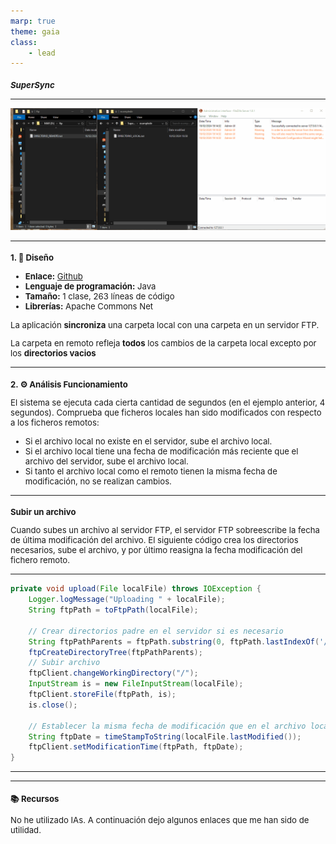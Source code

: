 ```yaml
---
marp: true
theme: gaia
class: 
    - lead
--- 
```


<style>
p, h1, h2, h3, li{
    font-size: 0.94em;
}
</style>

## <!-- fit --> $SuperSync$



---

<!-- 
    class: invert
-->



![bg contain](./media/super_sync.gif)

---

    
## 1. 📐 Diseño

- **Enlace:** [Github](https://github.com/cakeneka/SuperSync)
- **Lenguaje de programación:** Java
- **Tamaño:** 1 clase, 263 líneas de código
- **Librerías:** Apache Commons Net

La aplicación **sincroniza** una carpeta local con una carpeta en un servidor FTP.

La carpeta en remoto refleja **todos** los cambios de la carpeta local excepto por los **directorios vacios**

---

## 2. ⚙ Análisis Funcionamiento

El sistema se ejecuta cada cierta cantidad de segundos (en el ejemplo anterior, 4 segundos).
Comprueba que ficheros locales han sido modificados con respecto a los ficheros remotos:

- Si el archivo local no existe en el servidor, sube el archivo local.
- Si el archivo local tiene una fecha de modificación más reciente que el archivo del servidor, sube el archivo local.
- Si tanto el archivo local como el remoto tienen la misma fecha de modificación, no se realizan cambios.

---

### Subir un archivo

Cuando subes un archivo al servidor FTP, el servidor FTP sobreescribe la fecha de última modificación del archivo. 
El siguiente código crea los directorios necesarios, sube el archivo, y por último reasigna la fecha modificación del fichero remoto.

---

```java
private void upload(File localFile) throws IOException {
    Logger.logMessage("Uploading " + localFile);
    String ftpPath = toFtpPath(localFile);

    // Crear directorios padre en el servidor si es necesario
    String ftpPathParents = ftpPath.substring(0, ftpPath.lastIndexOf('/'));
    ftpCreateDirectoryTree(ftpPathParents);
    // Subir archivo
    ftpClient.changeWorkingDirectory("/");
    InputStream is = new FileInputStream(localFile);
    ftpClient.storeFile(ftpPath, is);
    is.close();

    // Establecer la misma fecha de modificación que en el archivo local
    String ftpDate = timeStampToString(localFile.lastModified());
    ftpClient.setModificationTime(ftpPath, ftpDate);
}
```

---


---

## 📚 Recursos

No he utilizado IAs. A continuación dejo algunos enlaces que me han sido de utilidad.